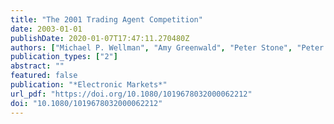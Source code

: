 ```yaml
---
title: "The 2001 Trading Agent Competition"
date: 2003-01-01
publishDate: 2020-01-07T17:47:11.270480Z
authors: ["Michael P. Wellman", "Amy Greenwald", "Peter Stone", "Peter R. Wurman"]
publication_types: ["2"]
abstract: ""
featured: false
publication: "*Electronic Markets*"
url_pdf: "https://doi.org/10.1080/1019678032000062212"
doi: "10.1080/1019678032000062212"
---
```


